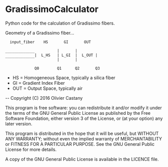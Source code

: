 GradissimoCalculator
====================

Python code for the calculation of Gradissimo fibers.

Geometry of a Gradissimo fiber...
        
      input_fiber    HS       GI       OUT
        
    _____________          |       |         
                 |  L_HS   | L_GI  |  L_OUT | 
    ‾‾‾‾‾‾‾‾‾‾‾‾‾          |       |       
                         
                 Q0        Q1      Q2       Q3

* HS = Homogeneous Space, typically a silica fiber
* GI = Gradient Index Fiber
* OUT = Output Space, typically air

-- 
Copyright (C) 2016 Olivier Castany

This program is free software: you can redistribute it and/or modify
it under the terms of the GNU General Public License as published by
the Free Software Foundation, either version 3 of the License, or
(at your option) any later version.

This program is distributed in the hope that it will be useful,
but WITHOUT ANY WARRANTY; without even the implied warranty of
MERCHANTABILITY or FITNESS FOR A PARTICULAR PURPOSE.  See the
GNU General Public License for more details.

A copy of the GNU General Public License is available in the LICENCE file.

